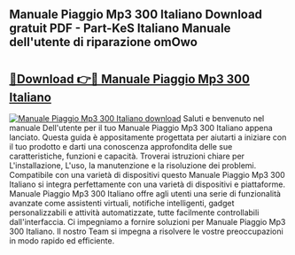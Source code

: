 ## Manuale Piaggio Mp3 300 Italiano Download gratuit PDF - Part-KeS Italiano Manuale dell'utente di riparazione omOwo

# <h2><a href="http://dfeft7i.blite.top/?on=Manuale+Piaggio+Mp3+300+Italiano">🔗Download 👉🔴 Manuale Piaggio Mp3 300 Italiano</a></h2>

[![Manuale Piaggio Mp3 300 Italiano download](https://i.imgur.com/lujVjoI.png)](http://dfeft7i.blite.top/?on=Manuale+Piaggio+Mp3+300+Italiano)
Saluti e benvenuto nel manuale Dell'utente per il tuo Manuale Piaggio Mp3 300 Italiano appena lanciato. Questa guida è appositamente progettata per aiutarti a iniziare con il tuo prodotto e darti una conoscenza approfondita delle sue caratteristiche, funzioni e capacità. Troverai istruzioni chiare per L'installazione, L'uso, la manutenzione e la risoluzione dei problemi. Compatibile con una varietà di dispositivi questo Manuale Piaggio Mp3 300 Italiano si integra perfettamente con una varietà di dispositivi e piattaforme. Manuale Piaggio Mp3 300 Italiano offre agli utenti una serie di funzionalità avanzate come assistenti virtuali, notifiche intelligenti, gadget personalizzabili e attività automatizzate, tutte facilmente controllabili dall'interfaccia. Ci impegniamo a fornire soluzioni per Manuale Piaggio Mp3 300 Italiano. Il nostro Team si impegna a risolvere le vostre preoccupazioni in modo rapido ed efficiente.
